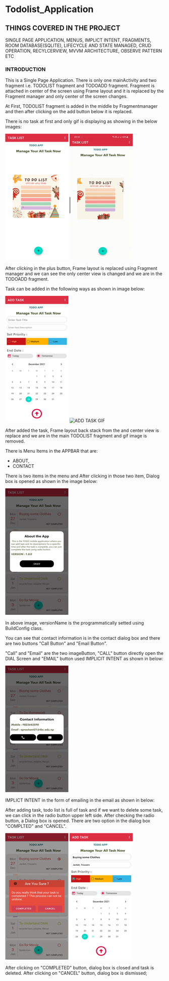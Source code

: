 # Todolist_Application


<h2> THINGS COVERED IN THE PROJECT</h2>
SINGLE PAGE APPLICATION, MENUS, IMPLICT INTENT, FRAGMENTS, ROOM DATABASE(SQLITE), LIFECYCLE AND STATE MANAGED, CRUD OPERATION, RECYLCERVIEW, MVVM ARCHITECTURE, OBSERVE PATTERN ETC            

<h3> INTRODUCTION </h3>
This is a Single Page Application. There is only one mainActivity and two fragment i.e. TODOLIST fragment and TODOADD fragment. Fragment is attached in center of the screen using Frame layout and it is replaced by the Fragment manager and only center of the screen changes. 

At First, TODOLIST fragment is added in the middle by Fragmentmanager and then after clicking on the add button below it is replaced.

There is no task at first and only gif is displaying as showing in the below images:

<img src="images/no_data.jpg" alt="no_data_image" height="400px" width="200px" />     <img src="images/no_data.gif" alt="no_data_image" height="400px" width="200px" /> 

After clicking in the plus button, Frame layout is replaced using Fragment manager and we can see the only center view is changed and we are in the TODOADD fragment. 

Task can be added in the following ways as shown in image below:

<img src="images/add_task.jpg" alt="ADD TASK IMAGE" height="400px" width="200px" />     <img src="images/add_task.gif" alt="ADD TASK GIF" height="400px" width="200px" />

After added the task, Frame layout back stack from the and center view is replace and we are in the main TODOLIST fragment and gif image is removed. 

There is Menu Items in the APPBAR that are:

* ABOUT,
* CONTACT

There is two items in the menu and After clicking in those two item, Dialog box is opened as shown in the image below:

<img src="images/about.jpg" alt="about" height="400px" width="200px" />    

In above image, versionName is the programmatically setted using BuildConfig class. 

You can see that contact information is in the contact dialog box and there are two buttons "Call Button" and "Email Button".

"Call" and "Email" are the two imageButton, "CALL" button directly open the DIAL Screen and "EMAIL" button used IMPLICIT INTENT as shown in below:

<img src="images/contact_ss.jpg" alt="contact" height="400px" width="200px" /> 

IMPLICT INTENT in the form of emailing in the email as shown in below:


After adding task, todo list is full of task and if we want to delete some task, we can click in the radio button upper left side. After checking the radio button, a Dialog box is opened. There are two option in the dialog box "COMPLTED" and "CANCEL".

<img src="images/complete_delete_task.jpg" alt="delete" height="400px" width="200px" />     <img src="images/update_task.jpg" alt="update" height="400px" width="200px" />

After clicking on "COMPLETED" button, dialog box is closed and task is deleted. 
After clicking on "CANCEL" button, dialog box is dismissed;





  


